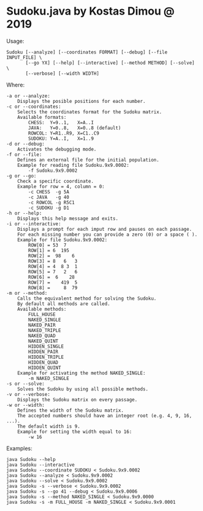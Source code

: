 # Sudoku.java by Kostas Dimou @ 2019

Usage:

    Sudoku [--analyze] [--coordinates FORMAT] [--debug] [--file INPUT_FILE] \
           [--go YX] [--help] [--interactive] [--method METHOD] [--solve] \
           [--verbose] [--width WIDTH]

Where:

    -a or --analyze:
        Displays the posible positions for each number.
    -c or --coordinates:
        Selects the coordinates format for the Sudoku matrix.
        Available formats:
            CHESS:  Y=9..1,   X=A..I
            JAVA:   Y=0..8,   X=0..8 (default)
            ROWCOL: Y=R1..R9, X=C1..C9
            SUDOKU: Y=A..I,   X=1..9
    -d or --debug:
        Activates the debugging mode.
    -f or --file:
        Defines an external file for the initial population.
        Example for reading file Sudoku.9x9.0002:
            -f Sudoku.9x9.0002
    -g or --go:
        Check a specific coordinate.
        Example for row = 4, column = 0:
            -c CHESS  -g 5A
            -c JAVA   -g 40
            -c ROWCOL -g R5C1
            -c SUDOKU -g D1
    -h or --help:
        Displays this help message and exits.
    -i or --interactive:
        Displays a prompt for each imput row and pauses on each passage.
        For each missing number you can provide a zero (0) or a space ( ).
        Example for file Sudoku.9x9.0002:
            ROW[0] = 53  7
            ROW[1] = 6  195
            ROW[2] =  98    6
            ROW[3] = 8   6   3
            ROW[4] = 4  8 3  1
            ROW[5] = 7   2   6
            ROW[6] =  6    28
            ROW[7] =    419  5
            ROW[8] =     8  79
    -m or --method:
        Calls the equivalent method for solving the Sudoku.
        By default all methods are called.
        Available methods:
            FULL_HOUSE
            NAKED_SINGLE
            NAKED_PAIR
            NAKED_TRIPLE
            NAKED_QUAD
            NAKED_QUINT
            HIDDEN_SINGLE
            HIDDEN_PAIR
            HIDDEN_TRIPLE
            HIDDEN_QUAD
            HIDDEN_QUINT
        Example for activating the method NAKED_SINGLE:
            -m NAKED_SINGLE
    -s or --solve:
        Solves the Sudoku by using all possible methods.
    -v or --verbose:
        Displays the Sudoku matrix on every passage.
    -w or --width:
        Defines the width of the Sudoku matrix.
        The accepted numbers should have an integer root (e.g. 4, 9, 16, ...).
        The default width is 9.
        Example for setting the width equal to 16:
            -w 16

Examples:

    java Sudoku --help
    java Sudoku --interactive
    java Sudoku --coordinate SUDOKU < Sudoku.9x9.0002
    java Sudoku --analyze < Sudoku.9x9.0002
    java Sudoku --solve < Sudoku.9x9.0002
    java Sudoku -s --verbose < Sudoku.9x9.0002
    java Sudoku -s --go 41 --debug < Sudoku.9x9.0006
    java Sudoku -s --method NAKED_SINGLE < Sudoku.9x9.0000
    java Sudoku -s -m FULL_HOUSE -m NAKED_SINGLE < Sudoku.9x9.0001
